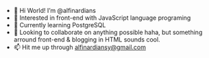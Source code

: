 - 👋 Hi World! I’m @alfinardians
- 👀 Interested in front-end with JavaScript language programing
- 🌱 Currently learning PostgreSQL
- 💞 Looking to collaborate on anything possible haha, but something arround front-end & blogging in HTML sounds cool. 
- 📫 Hit me up through alfinardiansy@gmail.com 

<!---
alfinardians/alfinardians is a ✨ special ✨ repository because its `README.md` (this file) appears on your GitHub profile.
You can click the Preview link to take a look at your changes.
--->
